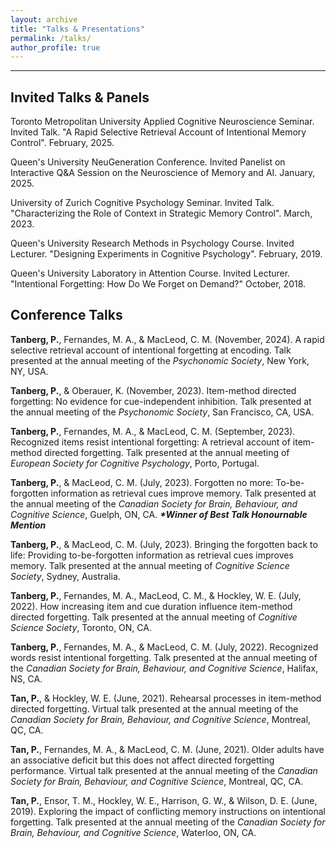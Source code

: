 ```yaml
---
layout: archive
title: "Talks & Presentations"
permalink: /talks/
author_profile: true
---
```


<hr>

## Invited Talks & Panels
Toronto Metropolitan University Applied Cognitive Neuroscience Seminar. Invited Talk. "A Rapid Selective Retrieval Account of Intentional Memory Control". February, 2025. 

Queen's University NeuGeneration Conference. Invited Panelist on Interactive Q&A Session on the Neuroscience of Memory and AI. January, 2025.

University of Zurich Cognitive Psychology Seminar. Invited Talk. "Characterizing the Role of Context in Strategic Memory Control". March, 2023. 

Queen's University Research Methods in Psychology Course. Invited Lecturer. "Designing Experiments in Cognitive Psychology". February, 2019. 

Queen's University Laboratory in Attention Course. Invited Lecturer. "Intentional Forgetting: How Do We Forget on Demand?" October, 2018. 

## Conference Talks
<b>Tanberg, P.</b>, Fernandes, M. A., & MacLeod, C. M. (November, 2024). A rapid selective retrieval account of intentional forgetting at encoding. Talk presented at the annual meeting of the <i>Psychonomic Society</i>, New York, NY, USA.

<b>Tanberg, P.</b>, & Oberauer, K. (November, 2023). Item-method directed forgetting: No evidence for cue-independent inhibition. Talk presented at the annual meeting of the <i>Psychonomic Society</i>, San Francisco, CA, USA.

<b>Tanberg, P.</b>, Fernandes, M. A., & MacLeod, C. M. (September, 2023). Recognized items resist intentional forgetting: A retrieval account of item-method directed forgetting. Talk presented at the annual meeting of <i>European Society for Cognitive Psychology</i>, Porto, Portugal.

<b>Tanberg, P.</b>, & MacLeod, C. M. (July, 2023). Forgotten no more: To-be-forgotten information as retrieval cues improve memory. Talk presented at the annual meeting of the <i>Canadian Society for Brain, Behaviour, and Cognitive Science</i>, Guelph, ON, CA.
<b><i>*Winner of Best Talk Honournable Mention</i></b>

<b>Tanberg, P.</b>, & MacLeod, C. M. (July, 2023). Bringing the forgotten back to life: Providing to-be-forgotten information as retrieval cues improves memory. Talk presented at the annual meeting of <i>Cognitive Science Society</i>, Sydney, Australia. 

<b>Tanberg, P.</b>, Fernandes, M. A., MacLeod, C. M., & Hockley, W. E. (July, 2022). How increasing item and cue duration influence item-method directed forgetting. Talk presented at the annual meeting of <i>Cognitive Science Society</i>, Toronto, ON, CA. 

<b>Tanberg, P.</b>, Fernandes, M. A., & MacLeod, C. M. (July, 2022). Recognized words resist intentional forgetting. Talk presented at the annual meeting of the <i>Canadian Society for Brain, Behaviour, and Cognitive Science</i>, Halifax, NS, CA.

<b>Tan, P.</b>, & Hockley, W. E. (June, 2021). Rehearsal processes in item-method directed forgetting. Virtual talk presented at the annual meeting of the <i>Canadian Society for Brain, Behaviour, and Cognitive Science</i>, Montreal, QC, CA. 

<b>Tan, P.</b>, Fernandes, M. A., & MacLeod, C. M. (June, 2021). Older adults have an associative deficit but this does not affect directed forgetting performance. Virtual talk presented at the annual meeting of the <i>Canadian Society for Brain, Behaviour, and Cognitive Science</i>, Montreal, QC, CA. 

<b>Tan, P.</b>, Ensor, T. M., Hockley, W. E., Harrison, G. W., & Wilson, D. E. (June, 2019). Exploring the impact of conflicting memory instructions on intentional forgetting. Talk presented at the annual meeting of the <i>Canadian Society for Brain, Behaviour, and Cognitive Science</i>, Waterloo, ON, CA.

